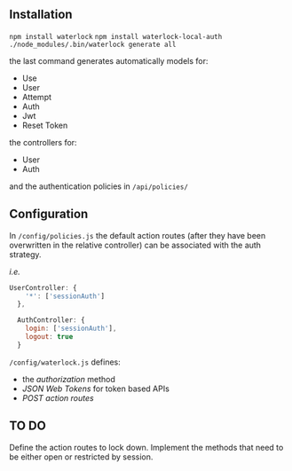 ## Installation
``npm install waterlock``
``npm install waterlock-local-auth``
``./node_modules/.bin/waterlock generate all``

the last command generates automatically models for:
- Use
- User
- Attempt
- Auth
- Jwt
- Reset Token

the controllers for:

- User
- Auth

and the authentication policies in ``/api/policies/``

## Configuration

In ``/config/policies.js`` the default action routes (after they have been overwritten in the relative controller) can be associated with the auth strategy.

_i.e._
```js  
UserController: {
    '*': ['sessionAuth']
  },

  AuthController: {
    login: ['sessionAuth'],
    logout: true
  }
  ```

``/config/waterlock.js`` defines:
 - the _authorization_ method
 - _JSON Web Tokens_ for token based APIs
 - _POST action routes_


 ## TO DO
 Define the action routes to lock down.
 Implement the methods that need to be either open or restricted by session.
